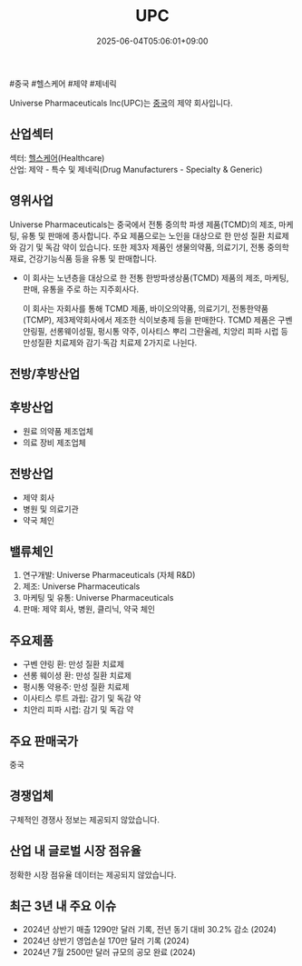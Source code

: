 ﻿---
title: "UPC"
date: 2025-06-04T05:06:01+09:00
lastmod: 2025-06-04T05:06:01+09:00
type: docs
sidebar:
  open: true
weight: 913
---
<div style="display:none">
  <meta property="article:published_time" content="2025-06-03T20:06:01Z" />
  <meta property="article:modified_time" content="2025-06-03T20:06:01Z" />
</div>
#중국 #헬스케어 #제약 #제네릭

Universe Pharmaceuticals Inc(UPC)는 [중국](/industry-study/4국가중국/)의 제약 회사입니다.

## 산업섹터

섹터: [헬스케어](/industry-study/2산업헬스케어/)(Healthcare)  
산업: 제약 - 특수 및 제네릭(Drug Manufacturers - Specialty & Generic)

## 영위사업

Universe Pharmaceuticals는 중국에서 전통 중의학 파생 제품(TCMD)의 제조, 마케팅, 유통 및 판매에 종사합니다. 주요 제품으로는 노인을 대상으로 한 만성 질환 치료제와 감기 및 독감 약이 있습니다. 또한 제3자 제품인 생물의약품, 의료기기, 전통 중의학 재료, 건강기능식품 등을 유통 및 판매합니다.

- 이 회사는 노년층을 대상으로 한 전통 한방파생상품(TCMD) 제품의 제조, 마케팅, 판매, 유통을 주로 하는 지주회사다.  
  
  이 회사는 자회사를 통해 TCMD 제품, 바이오의약품, 의료기기, 전통한약품(TCMP), 제3제약회사에서 제조한 식이보충제 등을 판매한다.  TCMD 제품은 구벤 얀링필, 선롱웨이성필, 펑시통 약주, 이사티스 뿌리 그란울레, 치앙리 피파 시럽 등 만성질환 치료제와 감기·독감 치료제 2가지로 나뉜다.  

## 전방/후방산업

## 후방산업

- 원료 의약품 제조업체
- 의료 장비 제조업체

## 전방산업

- 제약 회사
- 병원 및 의료기관
- 약국 체인

## 밸류체인

1. 연구개발: Universe Pharmaceuticals (자체 R&D)
2. 제조: Universe Pharmaceuticals
3. 마케팅 및 유통: Universe Pharmaceuticals
4. 판매: 제약 회사, 병원, 클리닉, 약국 체인

## 주요제품

- 구벤 얀링 환: 만성 질환 치료제
- 션롱 웨이셩 환: 만성 질환 치료제
- 펑시통 약용주: 만성 질환 치료제
- 이사티스 루트 과립: 감기 및 독감 약
- 치안리 피파 시럽: 감기 및 독감 약

## 주요 판매국가

중국

## 경쟁업체

구체적인 경쟁사 정보는 제공되지 않았습니다.

## 산업 내 글로벌 시장 점유율

정확한 시장 점유율 데이터는 제공되지 않았습니다.

## 최근 3년 내 주요 이슈

- 2024년 상반기 매출 1290만 달러 기록, 전년 동기 대비 30.2% 감소 (2024)
- 2024년 상반기 영업손실 170만 달러 기록 (2024)
- 2024년 7월 2500만 달러 규모의 공모 완료 (2024)
